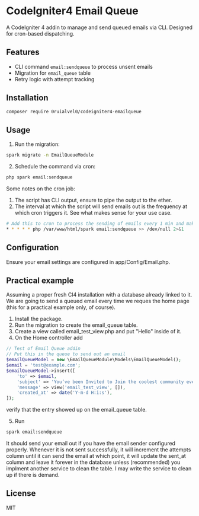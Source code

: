 # CodeIgniter4 Email Queue

A CodeIgniter 4 addin to manage and send queued emails via CLI. Designed for cron-based dispatching.

## Features

- CLI command `email:sendqueue` to process unsent emails
- Migration for `email_queue` table
- Retry logic with attempt tracking

## Installation

```bash
composer require 0ruialvel0/codeigniter4-emailqueue
```
## Usage

1. Run the migration:

```bash
spark migrate -n EmailQueueModule
```

2. Schedule the command via cron:

```bash
php spark email:sendqueue
```

Some notes on the cron job:

1. The script has CLI output, ensure to pipe the output to the ether.
2. The interval at which the script will send emails out is the frequency at which cron triggers it. See what makes sense for your use case.

```bash
# Add this to cron to process the sending of emails every 1 min and make output disappear (adjust to your spark path):
* * * * * php /var/www/html/spark email:sendqueue >> /dev/null 2>&1
```

## Configuration

Ensure your email settings are configured in app/Config/Email.php.

## Practical example

Assuming a proper fresh CI4 installation with a database already linked to it. We are going to send a queued email every time we reques the home page (this for a practical example only, of course).

1. Install the package.
2. Run the migration to create the email_queue table.
3. Create a view called email_test_view.php and put "Hello" inside of it.
4. On the Home controller add

```php
// Test of Email Queue addin
// Put this in the queue to send out an email
$emailQueueModel = new \EmailQueueModule\Models\EmailQueueModel();
$email = 'test@example.com';
$emailQueueModel->insert([
	'to' => $email,
	'subject' => 'You’ve been Invited to Join the coolest community ever',
	'message' => view('email_test_view', []),
	'created_at' => date('Y-m-d H:i:s'),
]);
```
verify that the entry showed up on the email_queue table.

5. Run 

```bash
spark email:sendqueue
```
It should send your email out if you have the email sender configured properly. Whenever it is not sent successfully, it will increment the attempts column until it can send the email at which point, it will update the sent_at column and leave it forever in the database unless (recommended) you implment another service to clean the table. I may write the service to clean up if there is demand.

## License

MIT